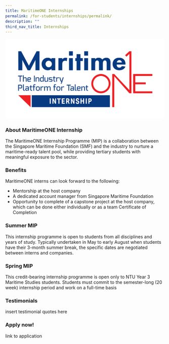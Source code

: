 ```yaml
---
title: MaritimeONE Internships
permalink: /for-students/internships/permalink/
description: ""
third_nav_title: Internships
---
```

![](/images/download.png)

### About MaritimeONE Internship
The MaritimeONE Internship Programme (MIP) is a collaboration between the Singapore Maritime Foundation (SMF) and the industry to nurture a maritime-ready talent pool, while providing tertiary students with meaningful exposure to the sector.

### Benefits
MaritimeONE interns can look forward to the following:

* Mentorship at the host company
* A dedicated account manager from Singapore Maritime Foundation
* Opportunity to complete of a capstone project at the host company, which can be done either individually or as a team
Certificate of Completion

### Summer MIP
This internship programme is open to students from all disciplines and years of study. Typically undertaken in May to early August when students have their 3-month summer break, the specific dates are negotiated between interns and companies. 

### Spring MIP
This credit-bearing internship programme is open only to NTU Year 3 Maritime Studies students. Students must commit to the semester-long (20 week) internship period and work on a full-time basis

### Testimonials
insert testimonial quotes here

### Apply now!
link to application